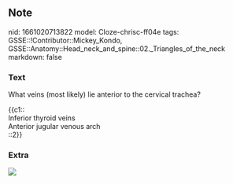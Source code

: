 ## Note
nid: 1661020713822
model: Cloze-chrisc-ff04e
tags: GSSE::!Contributor::Mickey_Kondo, GSSE::Anatomy::Head_neck_and_spine::02._Triangles_of_the_neck
markdown: false

### Text
What veins (most likely) lie anterior to the cervical trachea?
<div>
  {{c1::
  <div>
    Inferior thyroid veins
  </div>
  <div>
    Anterior jugular venous arch
  </div>::2}}
</div>

### Extra
<img src="thyroidanatomydiagram2ws.jpg">
